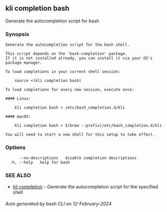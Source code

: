 ## kli completion bash

Generate the autocompletion script for bash

### Synopsis

```
Generate the autocompletion script for the bash shell.

This script depends on the 'bash-completion' package.
If it is not installed already, you can install it via your OS's package manager.

To load completions in your current shell session:

	source <(kli completion bash)

To load completions for every new session, execute once:

#### Linux:

	kli completion bash > /etc/bash_completion.d/kli

#### macOS:

	kli completion bash > $(brew --prefix)/etc/bash_completion.d/kli

You will need to start a new shell for this setup to take effect.

```

### Options

```
      --no-descriptions   disable completion descriptions
  -h, --help   help for bash
```

### SEE ALSO

* [kli completion](kli_completion.md)  - Generate the autocompletion script for the specified shell

###### Auto generated by bash CLI on 12-February-2024
